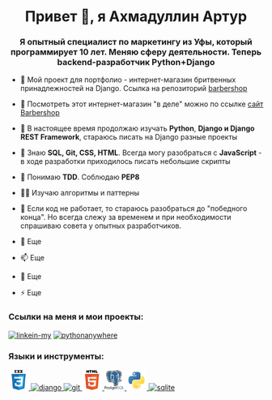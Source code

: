 <h1 align="center">Привет 👋, я Ахмадуллин Артур</h1>
<h3 align="center">Я опытный специалист по маркетингу из Уфы, который программирует 10 лет. Меняю сферу деятельности. Теперь backend-разработчик Python+Django</h3>

- 🔭 Мой проект для портфолио - интернет-магазин бритвенных принадлежностей на Django. Ссылка на репозиторий [barbershop](https://github.com/Arthur-Akhmadullin/barbershop_NEW)
 
- 🔭 Посмотреть этот интернет-магазин "в деле" можно по ссылке [сайт Barbershop](http://barbershop.pythonanywhere.com)

- 🌱 В настоящее время продолжаю изучать **Python**, **Django и Django REST Framework**, стараюсь писать на Django разные проекты

- 👯 Знаю **SQL, Git, CSS, HTML**. Всегда могу разобраться с **JavaScript** - в ходе разработки приходилось писать небольшие скрипты

- 🤝 Понимаю **TDD**. Соблюдаю **PEP8**

- 👨‍💻 Изучаю алгоритмы и паттерны

- 📝 Если код не работает, то стараюсь разобраться до "победного конца". Но всегда слежу за временем и при необходимости спрашиваю совета у опытных разработчиков.

- 💬 Еще

- 📫 Еще

- 📄 Еще

- ⚡ Еще

<h3 align="left">Ссылки на меня и мои проекты:</h3>
<p align="left">
<a href="https://linkedin.com/in/linkein-my" target="blank"><img align="center" src="https://raw.githubusercontent.com/rahuldkjain/github-profile-readme-generator/master/src/images/icons/Social/linked-in-alt.svg" alt="linkein-my" height="30" width="40" /></a>
<a href="https://barbershop.pythonamywhere.com" target="blank"><img align="center" src="https://raw.githubusercontent.com/rahuldkjain/github-profile-readme-generator/master/src/images/icons/Social/dribbble.svg" alt="pythonanywhere" height="30" width="40" /></a>
</p>

<h3 align="left">Языки и инструменты:</h3>
<p align="left"> <a href="https://www.w3schools.com/css/" target="_blank" rel="noreferrer"> <img src="https://raw.githubusercontent.com/devicons/devicon/master/icons/css3/css3-original-wordmark.svg" alt="css3" width="40" height="40"/> </a> <a href="https://www.djangoproject.com/" target="_blank" rel="noreferrer"> <img src="https://cdn.worldvectorlogo.com/logos/django.svg" alt="django" width="40" height="40"/> </a> <a href="https://git-scm.com/" target="_blank" rel="noreferrer"> <img src="https://www.vectorlogo.zone/logos/git-scm/git-scm-icon.svg" alt="git" width="40" height="40"/> </a> <a href="https://www.w3.org/html/" target="_blank" rel="noreferrer"> <img src="https://raw.githubusercontent.com/devicons/devicon/master/icons/html5/html5-original-wordmark.svg" alt="html5" width="40" height="40"/> </a> <a href="https://www.postgresql.org" target="_blank" rel="noreferrer"> <img src="https://raw.githubusercontent.com/devicons/devicon/master/icons/postgresql/postgresql-original-wordmark.svg" alt="postgresql" width="40" height="40"/> </a> <a href="https://www.python.org" target="_blank" rel="noreferrer"> <img src="https://raw.githubusercontent.com/devicons/devicon/master/icons/python/python-original.svg" alt="python" width="40" height="40"/> </a> <a href="https://www.sqlite.org/" target="_blank" rel="noreferrer"> <img src="https://www.vectorlogo.zone/logos/sqlite/sqlite-icon.svg" alt="sqlite" width="40" height="40"/> </a> </p>
